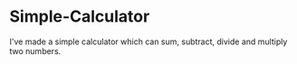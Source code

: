 # Simple-Calculator
 
 I've made a simple calculator which can sum, subtract, divide and multiply two numbers.
